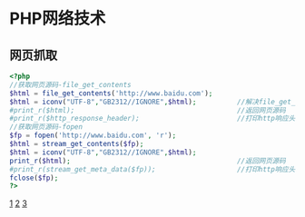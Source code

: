 # PHP网络技术

## 网页抓取
```php
<?php
//获取网页源码-file_get_contents
$html = file_get_contents('http://www.baidu.com'); 
$html = iconv("UTF-8","GB2312//IGNORE",$html);          //解决file_get_contents返回内容乱码，将utf-8转换为gb2312，并忽略掉不能转换的字符
#print_r($html);                                        //返回网页源码
#print_r($http_response_header);                        //打印http响应头部
//获取网页源码-fopen
$fp = fopen('http://www.baidu.com', 'r');
$html = stream_get_contents($fp);
$html = iconv("UTF-8","GB2312//IGNORE",$html);
print_r($html);                                         //返回网页源码
#print_r(stream_get_meta_data($fp));                    //打印http响应头部
fclose($fp);
?>
```

[1](http://www.webkaka.com/tutorial/php/2013/052534/)
[2](http://www.ido321.com/1158.html)
[3](http://developer.51cto.com/art/200904/121739.htm)	